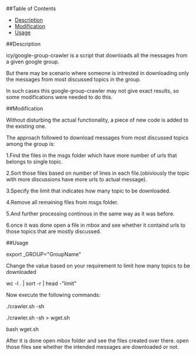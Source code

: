 ##Table of Contents

* [Description](#description)
* [Modification](#modification)
* [Usage](#usage)

##Description

icy/google-group-crawler is a script that downloads all the messages 
from a given google group.

But there may be scenario where someone is intrested in downloading only the 
messages from most discussed topics in the group.

In such cases this  google-group-crawler may not give exact results, so
some modifications were needed to do this.

##Modification

Without disturbing the actual functionality, a piece of new code is added to the existing one.

The approach followed to download messages from most discussed topics among the group is:

1.Find the files in the msgs folder which have more number of urls that belongs to single topic.

2.Sort those files based on number of lines in each file.(obiviously the topic with more discussions have more urls to actual message).

3.Specify the limit that indicates how many topic to be downloaded.

4.Remove all remaining files from msgs folder.

5.And further processing continous in the same way as it was before.

6.once it was done open a file in mbox and see whether it containd urls to those topics that are mostly discussed.

##Usage

export _GROUP="GroupName"

Change the value based on your requirement to limit how many topics to be downloaded

wc -l *.* | sort -r | head -"limit"

Now execute the following commands:

./crawler.sh -sh 

./crawler.sh -sh > wget.sh

bash wget.sh

After it is done open mbox folder and see the files created over there.
open those files see whether the intended messages are downloaded or not.
